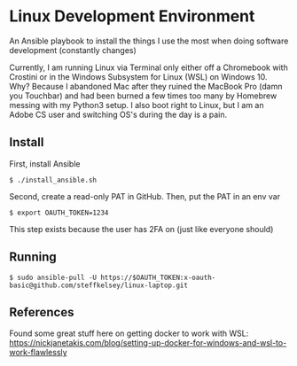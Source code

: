 # Linux Development Environment

An Ansible playbook to install the things I use the most when doing
software development (constantly changes) 

Currently, I am running Linux via Terminal only either off a Chromebook
with Crostini or in the Windows Subsystem for Linux (WSL) on Windows 10.
Why? Because I abandoned Mac after they ruined the MacBook Pro (damn you
Touchbar) and had been burned a few times too many by Homebrew messing with
my Python3 setup. I also boot right to Linux, but I am an Adobe CS user
and switching OS's during the day is a pain.

## Install

First, install Ansible 

`$ ./install_ansible.sh` 

Second, create a read-only PAT in GitHub. Then, put the PAT in an env var 

`$ export OAUTH_TOKEN=1234`

This step exists because the user has 2FA on (just like everyone should)

## Running

`$ sudo ansible-pull -U https://$OAUTH_TOKEN:x-oauth-basic@github.com/steffkelsey/linux-laptop.git`

## References
Found some great stuff here on getting docker to work with WSL: 
https://nickjanetakis.com/blog/setting-up-docker-for-windows-and-wsl-to-work-flawlessly

